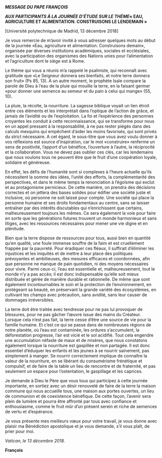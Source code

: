 ***MESSAGE DU PAPE FRANÇOIS***

***AUX PARTICIPANTS À LA JOURNÉE D'ÉTUDE SUR LE THÈME*« EAU, AGRICULTURE ET ALIMENTATION. CONSTRUISONS LE LENDEMAIN »**

\[Université polytechnique de Madrid, 13 décembre 2018\]

Je vous remercie de m’avoir invité à vous adresser quelques mots au début de la journée «Eau, agriculture et alimentation. Construisons demain», organisée par diverses institutions académiques, sociales et ecclésiales, avec la participation des organismes des Nations unies pour l’alimentation et l’agriculture dont le siège est à Rome.

Le thème qui vous a réunis m’a rappelé le psalmiste, qui reconnaît avec gratitude que «Le Seigneur donnera ses bienfaits, et notre terre donnera son fruit» (Ps 85, 13). A un autre moment, le prophète Isaïe compare la parole de Dieu à l’eau de la pluie qui mouille la terre, en la faisant germer «pour donner une semence au semeur et du pain à celui qui mange» (55, 10).

La pluie, la récolte, la nourriture. La sagesse biblique voyait un lien étroit entre ces éléments et les interprétait dans l’optique de l’action de grâce, et jamais de l’avidité ou de l’exploitation. La foi et l’expérience des personnes croyantes les conduit à cette reconnaissance, qui se transforme pour nous en un appel pressant à la responsabilité, à ne pas rester piégés dans des calculs mesquins qui empêchent d’aider les moins favorisés, qui sont privés du strict nécessaire. A cet égard, le sous-titre que vous avez voulu donner à vos réflexions est source d’inspiration, car le mot «construire» renferme un sens de positivité, l’apport d’un bénéfice, l’ouverture à l’autre, la réciprocité et la collaboration. Vous ne devez pas oublier ces clés, car les lendemains que nous voulons tous ne peuvent être que le fruit d’une coopération loyale, solidaire et généreuse.

En effet, les défis de l’humanité sont si complexes à l’heure actuelle qu’ils nécessitent la somme des idées, l’unité des efforts, la complémentarité des perspectives, et dans le même temps la renonciation à l’égoïsme qui exclut et au protagonisme pernicieux. De cette manière, on prendra des décisions correctes et on jettera des bases solides pour édifier une société juste et inclusive, où personne ne soit laissé pour compte. Une société qui place la personne humaine et ses droits fondamentaux au centre, sans se laisser entraîner par des intérêts discutables qui n’enrichissent que certains, malheureusement toujours les mêmes. Ce sera également la voie pour faire en sorte que les générations futures trouvent un monde harmonieux et sans litiges, avec les ressources nécessaires pour mener une vie digne et en plénitude.

Bien que la terre dispose de ressources pour tous, aussi bien en quantité qu’en qualité, une foule immense souffre de la faim et est cruellement frappée par la pauvreté. Pour éradiquer ces fléaux, il suffirait d’éliminer les injustices et les iniquités et de mettre à leur place des politiques prévoyantes et ambitieuses, des mesures efficaces et coordonnées, afin que personne ne manque de pain quotidien, ni des moyens nécessaires pour vivre. Parmi ceux-ci, l’eau est essentielle et, malheureusement, tout le monde n’y a pas accès; il est donc indispensable qu’elle soit mieux distribuée et gérée de manière durable et rationnelle. De même que sont également incontournables le soin et la protection de l’environnement, en protégeant sa beauté, en préservant la grande variété des écosystèmes, en cultivant les champs avec précaution, sans avidité, sans leur causer de dommages irréversibles.

La terre doit être traitée avec tendresse pour ne pas lui provoquer de blessures, pour ne pas gâcher l’œuvre issue des mains du Créateur. Lorsque cela n’est pas fait, la terre cesse d’être une source de vie pour la famille humaine. Et c’est ce qui se passe dans de nombreuses régions de notre planète, où l’eau est contaminée, les ordures s’accumulent, la déforestation progresse, l’air est vicié et le sol acidifié. Tout cela engendre une accumulation néfaste de maux et de misères, que nous constatons également lorsque la nourriture est gaspillée et non partagée. Il est donc essentiel d’éduquer les enfants et les jeunes à se nourrir sainement, pas simplement à manger. Se nourrir correctement implique de connaître la valeur de la nourriture, en se libérant du consumérisme frénétique et compulsif, et de faire de la table un lieu de rencontre et de fraternité, et pas seulement un espace pour l’ostentation, le gaspillage et les caprices.

Je demande à Dieu le Père que vous tous qui participez à cette journée importante, en sortiez avec un désir renouvelé de faire de la terre la maison commune qui nous accueille tous, une maison aux portes ouvertes, un lieu de communion et de coexistence bénéfique. De cette façon, l’avenir sera plein de lumière et pourra être affronté par tous avec confiance et enthousiasme, comme le fruit mûr d’un présent serein et riche de semences de vertu et d’espérance.

Je vous présente mes meilleurs vœux pour votre travail, je vous donne avec plaisir ma Bénédiction apostolique et je vous demande, s’il vous plaît, de prier pour moi.

*Vatican, le 13 décembre 2018.*

**François**